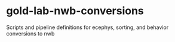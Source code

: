 # gold-lab-nwb-conversions
Scripts and pipeline definitions for ecephys, sorting, and behavior conversions to nwb
